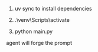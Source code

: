 1. uv sync to install dependencies

2. .\venv\Scripts\activate

3. python main.py



agent will forge the prompt
